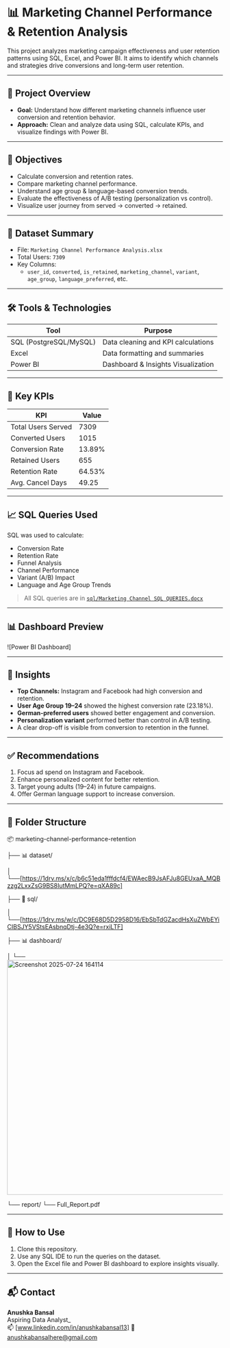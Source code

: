# 📊 Marketing Channel Performance & Retention Analysis

This project analyzes marketing campaign effectiveness and user retention patterns using SQL, Excel, and Power BI. It aims to identify which channels and strategies drive conversions and long-term user retention.

---

## 🧠 Project Overview

- **Goal:** Understand how different marketing channels influence user conversion and retention behavior.
- **Approach:** Clean and analyze data using SQL, calculate KPIs, and visualize findings with Power BI.

---

## 🎯 Objectives

- Calculate conversion and retention rates.
- Compare marketing channel performance.
- Understand age group & language-based conversion trends.
- Evaluate the effectiveness of A/B testing (personalization vs control).
- Visualize user journey from served → converted → retained.

---

## 📁 Dataset Summary

- File: `Marketing Channel Performance Analysis.xlsx`
- Total Users: `7309`
- Key Columns:
  - `user_id`, `converted`, `is_retained`, `marketing_channel`, `variant`, `age_group`, `language_preferred`, etc.

---

## 🛠️ Tools & Technologies

| Tool          | Purpose                         |
|---------------|---------------------------------|
| SQL (PostgreSQL/MySQL) | Data cleaning and KPI calculations |
| Excel         | Data formatting and summaries   |
| Power BI      | Dashboard & Insights Visualization |

---

## 📌 Key KPIs

| KPI                    | Value     |
|------------------------|-----------|
| Total Users Served     | 7309      |
| Converted Users        | 1015      |
| Conversion Rate        | 13.89%    |
| Retained Users         | 655       |
| Retention Rate         | 64.53%    |
| Avg. Cancel Days       | 49.25     |

---

## 📈 SQL Queries Used

SQL was used to calculate:

- Conversion Rate
- Retention Rate
- Funnel Analysis
- Channel Performance
- Variant (A/B) Impact
- Language and Age Group Trends

> All SQL queries are in [`sql/Marketing Channel SQL QUERIES.docx`](https://1drv.ms/w/c/DC9E68D5D2958D16/EbSbTdGZacdHsXuZWbEYiCIBSJY5VStsEAsbnqDtj-4e3Q?e=HIKXkt)

---

## 📊 Dashboard Preview

![Power BI Dashboard]

---

## 📍 Insights

- **Top Channels:** Instagram and Facebook had high conversion and retention.
- **User Age Group 19–24** showed the highest conversion rate (23.18%).
- **German-preferred users** showed better engagement and conversion.
- **Personalization variant** performed better than control in A/B testing.
- A clear drop-off is visible from conversion to retention in the funnel.

---

## ✅ Recommendations

1. Focus ad spend on Instagram and Facebook.
2. Enhance personalized content for better retention.
3. Target young adults (19–24) in future campaigns.
4. Offer German language support to increase conversion.

---

## 📁 Folder Structure

📦 marketing-channel-performance-retention

├── 📊 dataset/

│ └──[https://1drv.ms/x/c/b6c51eda1fffdcf4/EWAecB9JsAFJu8GEUxaA_MQBzzg2LxxZsG9BS8IutMmLPQ?e=qXA89c]

├── 📜 sql/

│ └──[https://1drv.ms/w/c/DC9E68D5D2958D16/EbSbTdGZacdHsXuZWbEYiCIBSJY5VStsEAsbnqDtj-4e3Q?e=rxiLTF]

├── 📊 dashboard/


│ └──<img width="1019" height="548" alt="Screenshot 2025-07-24 164114" src="https://github.com/user-attachments/assets/382c6c5f-b5ef-41c1-ad28-21f3ae4815b8" />

└── report/
   └── Full_Report.pdf 


---

## 🚀 How to Use

1. Clone this repository.
2. Use any SQL IDE to run the queries on the dataset.
3. Open the Excel file and Power BI dashboard to explore insights visually.

---

## 📬 Contact

**Anushka Bansal**  
  Aspiring Data Analyst_  
📫 [www.linkedin.com/in/anushkabansal13] 
📧 anushkabansalhere@gmail.com


